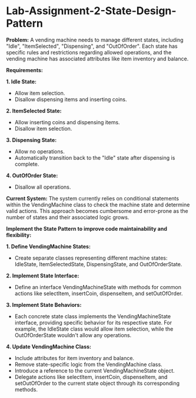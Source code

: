 # Lab-Assignment-2-State-Design-Pattern

**Problem:**
A vending machine needs to manage different states, including "Idle", "ItemSelected", "Dispensing", and "OutOfOrder". Each state has specific rules and restrictions regarding allowed operations, and the vending machine has associated attributes like item inventory and balance.

**Requirements:**

**1. Idle State:**
  - Allow item selection.
  - Disallow dispensing items and inserting coins.

**2. ItemSelected State:**
  - Allow inserting coins and dispensing items.
  - Disallow item selection.

**3. Dispensing State:**
  - Allow no operations.
  - Automatically transition back to the "Idle" state after dispensing is complete.

**4. OutOfOrder State:**
  - Disallow all operations.<br/>


**Current System:** The system currently relies on conditional statements within the VendingMachine class to check the machine state and determine valid actions. This approach becomes cumbersome and error-prone as the number of states and their associated logic grows.<br/>

**Implement the State Pattern to improve code maintainability and flexibility:**

**1. Define VendingMachine States:**
  - Create separate classes representing different machine states: IdleState, ItemSelectedState, DispensingState, and OutOfOrderState.

**2. Implement State Interface:**
  - Define an interface VendingMachineState with methods for common actions like selectItem, insertCoin, dispenseItem, and setOutOfOrder.

**3. Implement State Behaviors:**
  - Each concrete state class implements the VendingMachineState interface, providing specific behavior for its respective state. For example, the IdleState class would allow item selection, while the OutOfOrderState wouldn't allow any operations.

**4. Update VendingMachine Class:**
  - Include attributes for item inventory and balance.
  - Remove state-specific logic from the VendingMachine class.
  - Introduce a reference to the current VendingMachineState object.
  - Delegate actions like selectItem, insertCoin, dispenseItem, and setOutOfOrder to the current state object through its corresponding methods.
